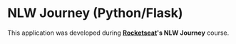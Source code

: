 # NLW Journey (Python/Flask)

This application was developed during **[Rocketseat](https://www.rocketseat.com.br/)'s NLW Journey** course.
